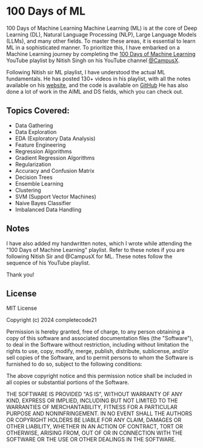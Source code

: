 
# 100 Days of ML

100 Days of Machine Learning Machine Learning (ML) is at the core of Deep Learning (DL), Natural Language Processing (NLP), Large Language Models (LLMs), and many other fields. To master these areas, it is essential to learn ML in a sophisticated manner. To prioritize this, I have embarked on a Machine Learning journey by completing the [100 Days of Machine Learning](https://www.youtube.com/playlist?list=PLKnIA16_Rmvbr7zKYQuBfsVkjoLcJgxHH) YouTube playlist by Nitish Singh on his YouTube channel [@CampusX](https://www.youtube.com/@campusx-official).


Following Nitish sir ML playlist, I have understood the actual ML fundamentals. He has posted 130+ videos in his playlist, with all the notes available on his [website](learnwith.campusx.in), and the code is available on [GitHub](https://github.com/campusx-official) He has also done a lot of work in the AIML and DS fields, which you can check out.




## Topics Covered:

- Data Gathering
- Data Exploration
- EDA (Exploratory Data Analysis)
- Feature Engineering
- Regression Algorithms
- Gradient Regression Algorithms
- Regularization
- Accuracy and Confusion Matrix
- Decision Trees
- Ensemble Learning
- Clustering
- SVM (Support Vector Machines)
- Naive Bayes Classifier
- Imbalanced Data Handling


## Notes

I have also added my handwritten notes, which I wrote while attending the "100 Days of Machine Learning" playlist. Refer to these notes if you are following Nitish Sir and @CampusX for ML. These notes follow the sequence of his YouTube playlist.

Thank you!


## License

MIT License

Copyright (c) 2024 completecode21

Permission is hereby granted, free of charge, to any person obtaining a copy
of this software and associated documentation files (the "Software"), to deal
in the Software without restriction, including without limitation the rights
to use, copy, modify, merge, publish, distribute, sublicense, and/or sell
copies of the Software, and to permit persons to whom the Software is
furnished to do so, subject to the following conditions:

The above copyright notice and this permission notice shall be included in all
copies or substantial portions of the Software.

THE SOFTWARE IS PROVIDED "AS IS", WITHOUT WARRANTY OF ANY KIND, EXPRESS OR
IMPLIED, INCLUDING BUT NOT LIMITED TO THE WARRANTIES OF MERCHANTABILITY,
FITNESS FOR A PARTICULAR PURPOSE AND NONINFRINGEMENT. IN NO EVENT SHALL THE
AUTHORS OR COPYRIGHT HOLDERS BE LIABLE FOR ANY CLAIM, DAMAGES OR OTHER
LIABILITY, WHETHER IN AN ACTION OF CONTRACT, TORT OR OTHERWISE, ARISING FROM,
OUT OF OR IN CONNECTION WITH THE SOFTWARE OR THE USE OR OTHER DEALINGS IN THE
SOFTWARE.

